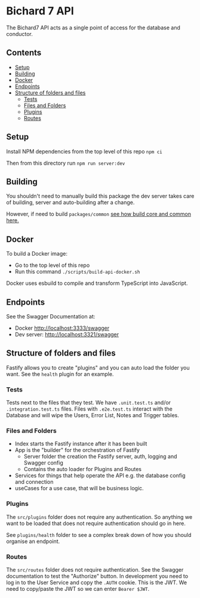 # Bichard 7 API<!-- omit from toc -->

The Bichard7 API acts as a single point of access for the database and conductor.

## Contents<!-- omit from toc -->

- [Setup](#setup)
- [Building](#building)
- [Docker](#docker)
- [Endpoints](#endpoints)
- [Structure of folders and files](#structure-of-folders-and-files)
  - [Tests](#tests)
  - [Files and Folders](#files-and-folders)
  - [Plugins](#plugins)
  - [Routes](#routes)

## Setup

Install NPM dependencies from the top level of this repo `npm ci`

Then from this directory run `npm run server:dev`

## Building

You shouldn't need to manually build this package the dev server takes care of building, server and auto-building after
a change.

However, if need to build `packages/common` [see how build core and common here.](https://github.com/ministryofjustice/bichard7-next-core#running-packages-locally)

## Docker

To build a Docker image:

- Go to the top level of this repo
- Run this command `./scripts/build-api-docker.sh`

Docker uses esbuild to compile and transform TypeScript into JavaScript.

## Endpoints

See the Swagger Documentation at:

- Docker <http://localhost:3333/swagger>
- Dev server: <http://localhost:3321/swagger>

## Structure of folders and files

Fastify allows you to create "plugins" and you can auto load the folder you want. See the `health` plugin for an
example.

### Tests

Tests next to the files that they test. We have `.unit.test.ts` and/or `.integration.test.ts` files. Files with `.e2e.test.ts`
interact with the Database and will wipe the Users, Error List, Notes and Trigger tables.

### Files and Folders

- Index starts the Fastify instance after it has been built
- App is the "builder" for the orchestration of Fastify
  - Server folder the creation the Fastify server, auth, logging and Swagger config
  - Contains the auto loader for Plugins and Routes
- Services for things that help operate the API e.g. the database config and connection
- useCases for a use case, that will be business logic.

### Plugins

The `src/plugins` folder does not require any authentication. So anything we want to be loaded that does not require
authentication should go in here.

See `plugins/health` folder to see a complex break down of how you should organise an endpoint.

### Routes

The `src/routes` folder does not require authentication. See the Swagger documentation to test the "Authorize" button.
In development you need to log in to the User Service and copy the `.AUTH` cookie. This is the JWT. We need to copy/paste
the JWT so we can enter `Bearer $JWT`.
